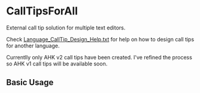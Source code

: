 # CallTipsForAll
External call tip solution for multiple text editors.

Check [Language_CallTip_Design_Help.txt](./Language_CallTip_Design_Help.txt) for help on how to design call tips for another language.

Currentlly only AHK v2 call tips have been created.  I've refined the process so AHK v1 call tips will be available soon.

## Basic Usage

